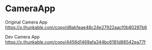 # CameraApp

Original Camera App
https://x.thunkable.com/copy/d8ab1eae48c24e27922aacf0b80297b6

Dev Camera App
https://x.thunkable.com/copy/4456d1469afa344bc6181d88542ea77f
